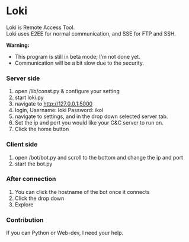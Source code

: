 # Loki

Loki is Remote Access Tool.<br/>
Loki uses E2EE for normal communication, and SSE for FTP and SSH.<br/>

__Warning:__ 
* This program is still in beta mode; I'm not done yet.
* Communication will be a bit slow due to the security.

### Server side
1) open /lib/const.py & configure your setting 
2) start loki.py
3) navigate to http://127.0.0.1:5000
4) login, Username: loki Password: ikol
5) navigate to settings, and in the drop down selected server tab.
6) Set the ip and port you would like your C&C server to run on.
7) Click the home button 

### Client side
1) open /bot/bot.py and scroll to the bottom and change the ip and port
2) start the bot.py

### After connection
1) You can click the hostname of the bot once it connects
2) Click the drop down 
3) Explore

### Contribution
If you can Python or Web-dev, I need your help.